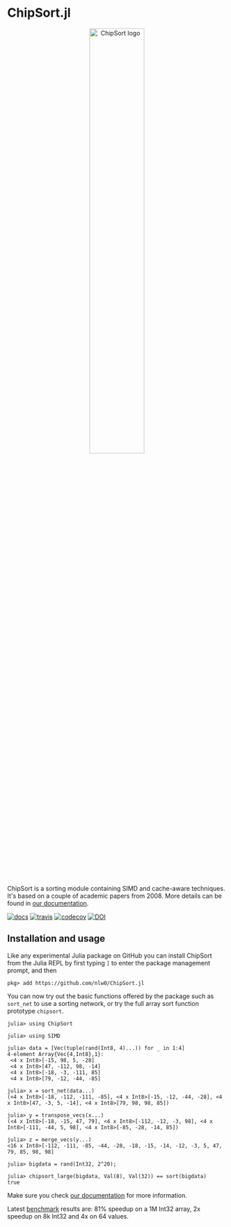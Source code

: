 # ChipSort.jl

<p align="center">
  <img src="docs/src/assets/logo.png" width="50%" title="ChipSort logo">
</p>

ChipSort is a sorting module containing SIMD and cache-aware techniques. It's based on a couple of academic papers from 2008. More details can be found in [our documentation](https://nlw0.github.io/ChipSort.jl).

[![docs](https://img.shields.io/badge/docs-dev-blue.svg)](https://nlw0.github.io/ChipSort.jl/dev)
[![travis](https://api.travis-ci.com/nlw0/ChipSort.jl.svg?branch=master)](https://travis-ci.com/github/nlw0/ChipSort.jl)
[![codecov](https://codecov.io/gh/nlw0/ChipSort.jl/branch/master/graph/badge.svg)](https://codecov.io/gh/nlw0/ChipSort.jl)
[![DOI](https://zenodo.org/badge/170022251.svg)](https://zenodo.org/badge/latestdoi/170022251)

## Installation and usage

Like any experimental Julia package on GitHub you can install ChipSort from the Julia REPL by first typing `]` to enter the package management prompt, and then

```
pkg> add https://github.com/nlw0/ChipSort.jl
```

You can now try out the basic functions offered by the package such as `sort_net` to use a sorting network, or try the full array sort function prototype `chipsort`.

```
julia> using ChipSort

julia> using SIMD

julia> data = [Vec(tuple(rand(Int8, 4)...)) for _ in 1:4]
4-element Array{Vec{4,Int8},1}:
 <4 x Int8>[-15, 98, 5, -28]
 <4 x Int8>[47, -112, 98, -14]
 <4 x Int8>[-18, -3, -111, 85]
 <4 x Int8>[79, -12, -44, -85]

julia> x = sort_net(data...)
(<4 x Int8>[-18, -112, -111, -85], <4 x Int8>[-15, -12, -44, -28], <4 x Int8>[47, -3, 5, -14], <4 x Int8>[79, 98, 98, 85])

julia> y = transpose_vecs(x...)
(<4 x Int8>[-18, -15, 47, 79], <4 x Int8>[-112, -12, -3, 98], <4 x Int8>[-111, -44, 5, 98], <4 x Int8>[-85, -28, -14, 85])

julia> z = merge_vecs(y...)
<16 x Int8>[-112, -111, -85, -44, -28, -18, -15, -14, -12, -3, 5, 47, 79, 85, 98, 98]

julia> bigdata = rand(Int32, 2^20);

julia> chipsort_large(bigdata, Val(8), Val(32)) == sort(bigdata)
true
```

Make sure you check [our documentation](https://nlw0.github.io/ChipSort.jl) for more information.

Latest [benchmark](https://gist.github.com/nlw0/a4180e7d131bf127cd738f5ad2da284c) results are: 81% speedup on a 1M Int32 array, 2x speedup on 8k Int32 and 4x on 64 values.
